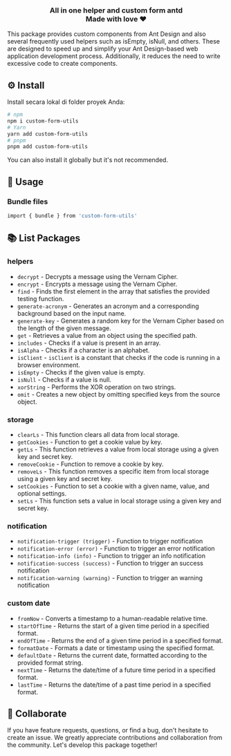 <h3 align="center">All in one helper and custom form antd <br /> Made with love ❤️ </h3>

This package provides custom components from Ant Design and also several frequently used helpers such as isEmpty, isNull, and others. These are designed to speed up and simplify your Ant Design-based web application development process. Additionally, it reduces the need to write excessive code to create components.

## ⚙️ Install

Install secara lokal di folder proyek Anda:

```bash
# npm
npm i custom-form-utils
# Yarn
yarn add custom-form-utils
# pnpm
pnpm add custom-form-utils
```

You can also install it globally but it's not recommended.

## 📖 Usage

### Bundle files

```bash
import { bundle } from 'custom-form-utils'
```

## 📚 List Packages

### helpers
- `decrypt` - Decrypts a message using the Vernam Cipher.
- `encrypt` - Encrypts a message using the Vernam Cipher.
- `find` - Finds the first element in the array that satisfies the provided testing function.
- `generate-acronym` - Generates an acronym and a corresponding background based on the input name.
- `generate-key` - Generates a random key for the Vernam Cipher based on the length of the given message.
- `get` - Retrieves a value from an object using the specified path.
- `includes` - Checks if a value is present in an array.
- `isAlpha` - Checks if a character is an alphabet.
- `isClient` - `isClient` is a constant that checks if the code is running in a browser environment.
- `isEmpty` - Checks if the given value is empty.
- `isNull` - Checks if a value is null.
- `xorString` - Performs the XOR operation on two strings.
- `omit` - Creates a new object by omitting specified keys from the source object.

### storage
- `clearLs` - This function clears all data from local storage.
- `getCookies` - Function to get a cookie value by key.
- `getLs` - This function retrieves a value from local storage using a given key and secret key.
- `removeCookie` - Function to remove a cookie by key.
- `removeLs` - This function removes a specific item from local storage using a given key and secret key.
- `setCookies` - Function to set a cookie with a given name, value, and optional settings.
- `setLs` - This function sets a value in local storage using a given key and secret key.

### notification
- `notification-trigger (trigger)` - Function to trigger notification
- `notification-error (error)` - Function to trigger an error notification
- `notification-info (info)` - Function to trigger an info notification
- `notification-success (success)` - Function to trigger an success notification
- `notification-warning (warning)` - Function to trigger an warning notification

### custom date
- `fromNow` - Converts a timestamp to a human-readable relative time.
- `startOfTime` - Returns the start of a given time period in a specified format.
- `endOfTime` - Returns the end of a given time period in a specified format.
- `formatDate` - Formats a date or timestamp using the specified format.
- `defaultDate` - Returns the current date, formatted according to the provided format string.
- `nextTime` - Returns the date/time of a future time period in a specified format.
- `lastTime` - Returns the date/time of a past time period in a specified format.


## 🤝 Collaborate

If you have feature requests, questions, or find a bug, don't hesitate to create an issue. We greatly appreciate contributions and collaboration from the community. Let's develop this package together!